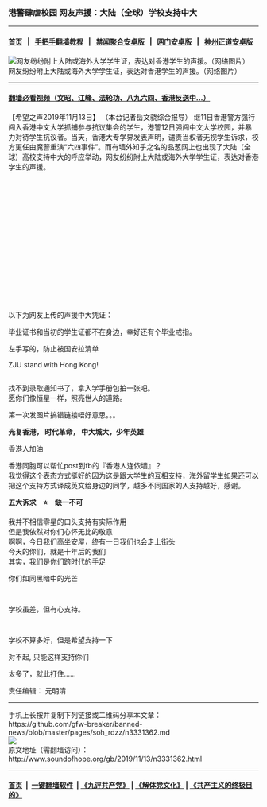 ### 港警肆虐校园 网友声援：大陆（全球）学校支持中大
------------------------

#### [首页](https://github.com/gfw-breaker/banned-news/blob/master/README.md) &nbsp;&nbsp;|&nbsp;&nbsp; [手把手翻墙教程](https://github.com/gfw-breaker/guides/wiki) &nbsp;&nbsp;|&nbsp;&nbsp; [禁闻聚合安卓版](https://github.com/gfw-breaker/bn-android) &nbsp;&nbsp;|&nbsp;&nbsp; [网门安卓版](https://github.com/oGate2/oGate) &nbsp;&nbsp;|&nbsp;&nbsp; [神州正道安卓版](https://github.com/SzzdOgate/update) 



<div class="zhidingtu">
 <div class="ar-wrap-3x2">
  <img alt="网友纷纷附上大陆或海外大学学生证，表达对香港学生的声援。（网络图片）" class="ar-wrap-inside-fill" src="http://img.soundofhope.org/2019/11/5456vmu-800x533-600x400.jpg"/>
 </div>
 <div class="caption">
  网友纷纷附上大陆或海外大学学生证，表达对香港学生的声援。（网络图片）
 </div>
</div>
<hr/>


#### [翻墙必看视频（文昭、江峰、法轮功、八九六四、香港反送中...）](https://github.com/gfw-breaker/banned-news/blob/master/pages/links.md)

<div class="content">
 <p>
  <span class="content-info-date">
   【希望之声2019年11月13日】
  </span>
  <span class="content-info-type">
   （本台记者岳文骁综合报导）
  </span>
  继11日香港警方强行闯入香港中文大学抓捕参与抗议集会的学生，港警12日强闯中文大学校园，并暴力对待学生抗议者。当天，香港大专学界发表声明，谴责当权者无视学生诉求，校方更任由魔警重演“六四事件”。而有墙外知乎之名的品葱网上也出现了大陆（全球）高校支持中大的呼应举动，网友纷纷附上大陆或海外大学学生证，表达对香港学生的声援。
 </p>
 <div class="widget ad-300x250 ad-ecf">
  <!-- ZW30 Post Embed 300x250 1 -->
  <ins class="adsbygoogle" data-ad-client="ca-pub-1519518652909441" data-ad-slot="9768754376" style="display:inline-block;width:300px;height:250px">
  </ins>
 </div>
 <p>
  以下为网友上传的声援中大凭证：
 </p>
 <p>
  <img alt="" class="alignnone size-medium wp-image-3331377" src="http://img.soundofhope.org/2019/11/veg9wcd-600x428.png" srcset="http://img.soundofhope.org/2019/11/veg9wcd-600x428.png 600w, http://img.soundofhope.org/2019/11/veg9wcd-768x548.png 768w, http://img.soundofhope.org/2019/11/veg9wcd-180x129.png 180w, http://img.soundofhope.org/2019/11/veg9wcd-366x261.png 366w, http://img.soundofhope.org/2019/11/veg9wcd.png 780w">
   <br/>
   毕业证书和当初的学生证都不在身边，幸好还有个毕业戒指。
  </img>
 </p>
 <p>
  <img alt="" class="alignnone size-medium wp-image-3331383" src="http://img.soundofhope.org/2019/11/jrlawbd-338x600.jpg" srcset="http://img.soundofhope.org/2019/11/jrlawbd-338x600.jpg 338w, http://img.soundofhope.org/2019/11/jrlawbd-576x1024.jpg 576w, http://img.soundofhope.org/2019/11/jrlawbd-180x320.jpg 180w, http://img.soundofhope.org/2019/11/jrlawbd-366x651.jpg 366w, http://img.soundofhope.org/2019/11/jrlawbd.jpg 720w">
   <br/>
   左手写的，防止被国安拉清单
  </img>
 </p>
 <p>
  <img alt="" class="alignnone size-medium wp-image-3331389" src="http://img.soundofhope.org/2019/11/nq9afsi-600x539.jpg" srcset="http://img.soundofhope.org/2019/11/nq9afsi-600x539.jpg 600w, http://img.soundofhope.org/2019/11/nq9afsi-768x690.jpg 768w, http://img.soundofhope.org/2019/11/nq9afsi-1024x920.jpg 1024w, http://img.soundofhope.org/2019/11/nq9afsi-180x162.jpg 180w, http://img.soundofhope.org/2019/11/nq9afsi-366x329.jpg 366w">
   <br/>
   ZJU stand with Hong Kong!
  </img>
 </p>
 <p>
  <img alt="" class="alignnone size-full wp-image-3331395" src="http://img.soundofhope.org/2019/11/j5q1ojp.png" srcset="http://img.soundofhope.org/2019/11/j5q1ojp.png 558w, http://img.soundofhope.org/2019/11/j5q1ojp-180x155.png 180w, http://img.soundofhope.org/2019/11/j5q1ojp-366x316.png 366w"/>
 </p>
 <p>
  <img alt="" class="alignnone size-medium wp-image-3331398" src="http://img.soundofhope.org/2019/11/cdjeu3s-458x600.png" srcset="http://img.soundofhope.org/2019/11/cdjeu3s-458x600.png 458w, http://img.soundofhope.org/2019/11/cdjeu3s-180x236.png 180w, http://img.soundofhope.org/2019/11/cdjeu3s-366x479.png 366w, http://img.soundofhope.org/2019/11/cdjeu3s.png 482w"/>
  <br/>
  找不到录取通知书了，拿入学手册包拍一张吧。
  <br/>
  愿你们像恒星一样，照亮世人的道路。
 </p>
 <p>
  <img alt="" class="alignnone size-medium wp-image-3331401" src="http://img.soundofhope.org/2019/11/rrzkc0u-450x600.jpg" srcset="http://img.soundofhope.org/2019/11/rrzkc0u-450x600.jpg 450w, http://img.soundofhope.org/2019/11/rrzkc0u-768x1024.jpg 768w, http://img.soundofhope.org/2019/11/rrzkc0u-180x240.jpg 180w, http://img.soundofhope.org/2019/11/rrzkc0u-366x488.jpg 366w, http://img.soundofhope.org/2019/11/rrzkc0u.jpg 1080w"/>
  <br/>
  第一次发图片搞错链接唔好意思。。。
 </p>
 <p>
  <img alt="" class="alignnone size-medium wp-image-3331404" src="http://img.soundofhope.org/2019/11/aylqjhg-600x486.png" srcset="http://img.soundofhope.org/2019/11/aylqjhg-600x486.png 600w, http://img.soundofhope.org/2019/11/aylqjhg-768x622.png 768w, http://img.soundofhope.org/2019/11/aylqjhg-1024x829.png 1024w, http://img.soundofhope.org/2019/11/aylqjhg-180x146.png 180w, http://img.soundofhope.org/2019/11/aylqjhg-366x296.png 366w, http://img.soundofhope.org/2019/11/aylqjhg.png 1218w"/>
  <br/>
  <strong>
   光复香港， 时代革命， 中大城大，少年英雄
  </strong>
 </p>
 <div>
 </div>
 <p>
  <img alt="" class="alignnone size-medium wp-image-3331407" src="http://img.soundofhope.org/2019/11/nzhj8gp-388x600.jpg" srcset="http://img.soundofhope.org/2019/11/nzhj8gp-388x600.jpg 388w, http://img.soundofhope.org/2019/11/nzhj8gp-768x1187.jpg 768w, http://img.soundofhope.org/2019/11/nzhj8gp-662x1024.jpg 662w, http://img.soundofhope.org/2019/11/nzhj8gp-180x278.jpg 180w, http://img.soundofhope.org/2019/11/nzhj8gp-366x566.jpg 366w"/>
  <br/>
  香港人加油
 </p>
 <p>
  <img alt="" class="alignnone size-medium wp-image-3331410" src="http://img.soundofhope.org/2019/11/29327cbf20a6982fed68f-600x450.jpg" srcset="http://img.soundofhope.org/2019/11/29327cbf20a6982fed68f-600x450.jpg 600w, http://img.soundofhope.org/2019/11/29327cbf20a6982fed68f-768x576.jpg 768w, http://img.soundofhope.org/2019/11/29327cbf20a6982fed68f-1024x768.jpg 1024w, http://img.soundofhope.org/2019/11/29327cbf20a6982fed68f-180x135.jpg 180w, http://img.soundofhope.org/2019/11/29327cbf20a6982fed68f-366x275.jpg 366w"/>
  <br/>
  香港同胞可以帮忙post到fb的『香港人连侬墙』？
  <br/>
  我觉得这个表态方式挺好的因为这是跟大学生的互相支持，海外留学生如果还可以把这个支持方式译成英文给身边的同学，越多不同国家的人支持越好，感谢。
 </p>
 <p>
  <img alt="" class="alignnone size-medium wp-image-3331413" src="http://img.soundofhope.org/2019/11/wigba1o-600x600.jpg" srcset="http://img.soundofhope.org/2019/11/wigba1o-600x600.jpg 600w, http://img.soundofhope.org/2019/11/wigba1o-150x150.jpg 150w, http://img.soundofhope.org/2019/11/wigba1o-768x768.jpg 768w, http://img.soundofhope.org/2019/11/wigba1o-1024x1024.jpg 1024w, http://img.soundofhope.org/2019/11/wigba1o-180x180.jpg 180w, http://img.soundofhope.org/2019/11/wigba1o-366x366.jpg 366w, http://img.soundofhope.org/2019/11/wigba1o.jpg 1080w"/>
  <br/>
  <strong>
   五大诉求　⭐　缺一不可
  </strong>
 </p>
 <p>
  <img alt="" class="alignnone size-medium wp-image-3331416" src="http://img.soundofhope.org/2019/11/hbpddxa-450x600.jpg" srcset="http://img.soundofhope.org/2019/11/hbpddxa-450x600.jpg 450w, http://img.soundofhope.org/2019/11/hbpddxa-180x240.jpg 180w, http://img.soundofhope.org/2019/11/hbpddxa-366x488.jpg 366w, http://img.soundofhope.org/2019/11/hbpddxa.jpg 600w"/>
  <br/>
  我并不相信零星的口头支持有实际作用
  <br/>
  但是我依然对你们心怀无比的敬意
  <br/>
  啊啊，今日我们高坐安屋，终有一日我们也会走上街头
  <br/>
  今天的你们，就是十年后的我们
  <br/>
  其实，我们是你们跨时代的手足
 </p>
 <p>
  <img alt="" class="alignnone size-medium wp-image-3331419" src="http://img.soundofhope.org/2019/11/mhtg6je-600x450.jpg" srcset="http://img.soundofhope.org/2019/11/mhtg6je-600x450.jpg 600w, http://img.soundofhope.org/2019/11/mhtg6je-180x135.jpg 180w, http://img.soundofhope.org/2019/11/mhtg6je-366x275.jpg 366w, http://img.soundofhope.org/2019/11/mhtg6je.jpg 640w"/>
  <br/>
  你们如同黑暗中的光芒
 </p>
 <p>
  <img alt="" class="alignnone size-medium wp-image-3331422" src="http://img.soundofhope.org/2019/11/moicf38-600x600.jpg" srcset="http://img.soundofhope.org/2019/11/moicf38-600x600.jpg 600w, http://img.soundofhope.org/2019/11/moicf38-150x150.jpg 150w, http://img.soundofhope.org/2019/11/moicf38-180x180.jpg 180w, http://img.soundofhope.org/2019/11/moicf38-366x366.jpg 366w, http://img.soundofhope.org/2019/11/moicf38.jpg 750w"/>
  <br/>
  <img alt="" class="alignnone size-medium wp-image-3331425" src="http://img.soundofhope.org/2019/11/z6q3osu-600x600.jpg" srcset="http://img.soundofhope.org/2019/11/z6q3osu-600x600.jpg 600w, http://img.soundofhope.org/2019/11/z6q3osu-150x150.jpg 150w, http://img.soundofhope.org/2019/11/z6q3osu-180x180.jpg 180w, http://img.soundofhope.org/2019/11/z6q3osu-366x366.jpg 366w, http://img.soundofhope.org/2019/11/z6q3osu.jpg 750w"/>
 </p>
 <p>
  <img alt="" class="alignnone size-medium wp-image-3331428" src="http://img.soundofhope.org/2019/11/mf8w5qi-600x448.png" srcset="http://img.soundofhope.org/2019/11/mf8w5qi-600x448.png 600w, http://img.soundofhope.org/2019/11/mf8w5qi-768x574.png 768w, http://img.soundofhope.org/2019/11/mf8w5qi-180x135.png 180w, http://img.soundofhope.org/2019/11/mf8w5qi-366x273.png 366w, http://img.soundofhope.org/2019/11/mf8w5qi.png 997w"/>
 </p>
 <p>
  <img alt="" class="alignnone size-medium wp-image-3331437" src="http://img.soundofhope.org/2019/11/43993b8e8ddf779e379fe-345x600.jpg" srcset="http://img.soundofhope.org/2019/11/43993b8e8ddf779e379fe-345x600.jpg 345w, http://img.soundofhope.org/2019/11/43993b8e8ddf779e379fe-768x1336.jpg 768w, http://img.soundofhope.org/2019/11/43993b8e8ddf779e379fe-589x1024.jpg 589w, http://img.soundofhope.org/2019/11/43993b8e8ddf779e379fe-180x313.jpg 180w, http://img.soundofhope.org/2019/11/43993b8e8ddf779e379fe-366x637.jpg 366w"/>
  <br/>
  学校虽差，但有心支持。
 </p>
 <p>
  <img alt="" class="alignnone size-medium wp-image-3331440" src="http://img.soundofhope.org/2019/11/qkp5cdp-476x600.jpg" srcset="http://img.soundofhope.org/2019/11/qkp5cdp-476x600.jpg 476w, http://img.soundofhope.org/2019/11/qkp5cdp-768x969.jpg 768w, http://img.soundofhope.org/2019/11/qkp5cdp-180x227.jpg 180w, http://img.soundofhope.org/2019/11/qkp5cdp-366x462.jpg 366w, http://img.soundofhope.org/2019/11/qkp5cdp.jpg 800w"/>
 </p>
 <p>
  <img alt="" class="alignnone size-medium wp-image-3331443" src="http://img.soundofhope.org/2019/11/efwiacp-600x445.jpg" srcset="http://img.soundofhope.org/2019/11/efwiacp-600x445.jpg 600w, http://img.soundofhope.org/2019/11/efwiacp-768x569.jpg 768w, http://img.soundofhope.org/2019/11/efwiacp-1024x759.jpg 1024w, http://img.soundofhope.org/2019/11/efwiacp-180x133.jpg 180w, http://img.soundofhope.org/2019/11/efwiacp-366x271.jpg 366w"/>
 </p>
 <p>
  <img alt="" class="alignnone size-medium wp-image-3331446" src="http://img.soundofhope.org/2019/11/gulkkaw-600x316.jpg" srcset="http://img.soundofhope.org/2019/11/gulkkaw-600x316.jpg 600w, http://img.soundofhope.org/2019/11/gulkkaw-768x405.jpg 768w, http://img.soundofhope.org/2019/11/gulkkaw-1024x540.jpg 1024w, http://img.soundofhope.org/2019/11/gulkkaw-180x95.jpg 180w, http://img.soundofhope.org/2019/11/gulkkaw-366x193.jpg 366w"/>
  <br/>
  学校不算多好，但是希望支持一下
 </p>
 <p>
  <img alt="" class="alignnone size-medium wp-image-3331449" src="http://img.soundofhope.org/2019/11/c580a5c317edbd4595912-600x450.jpg" srcset="http://img.soundofhope.org/2019/11/c580a5c317edbd4595912-600x450.jpg 600w, http://img.soundofhope.org/2019/11/c580a5c317edbd4595912-768x576.jpg 768w, http://img.soundofhope.org/2019/11/c580a5c317edbd4595912-1024x768.jpg 1024w, http://img.soundofhope.org/2019/11/c580a5c317edbd4595912-180x135.jpg 180w, http://img.soundofhope.org/2019/11/c580a5c317edbd4595912-366x275.jpg 366w"/>
  <br/>
  对不起, 只能这样支持你们
  <br/>
  <img alt="" class="alignnone size-medium wp-image-3331452" src="http://img.soundofhope.org/2019/11/a422c561b2b30bbe3c2b6-600x450.jpg" srcset="http://img.soundofhope.org/2019/11/a422c561b2b30bbe3c2b6-600x450.jpg 600w, http://img.soundofhope.org/2019/11/a422c561b2b30bbe3c2b6-768x576.jpg 768w, http://img.soundofhope.org/2019/11/a422c561b2b30bbe3c2b6-1024x768.jpg 1024w, http://img.soundofhope.org/2019/11/a422c561b2b30bbe3c2b6-180x135.jpg 180w, http://img.soundofhope.org/2019/11/a422c561b2b30bbe3c2b6-366x275.jpg 366w, http://img.soundofhope.org/2019/11/a422c561b2b30bbe3c2b6.jpg 1080w"/>
  <br/>
  <img alt="" class="alignnone size-medium wp-image-3331455" src="http://img.soundofhope.org/2019/11/5456vmu-600x338.jpg" srcset="http://img.soundofhope.org/2019/11/5456vmu-600x338.jpg 600w, http://img.soundofhope.org/2019/11/5456vmu-768x432.jpg 768w, http://img.soundofhope.org/2019/11/5456vmu-1024x576.jpg 1024w, http://img.soundofhope.org/2019/11/5456vmu-180x101.jpg 180w, http://img.soundofhope.org/2019/11/5456vmu-366x206.jpg 366w"/>
 </p>
 <p>
  太多了，就此打住……
 </p>
 <div class="content-info-btm">
  <p class="content-info-zerenbianji">
   <span class="content-info-title">
    责任编辑：
   </span>
   <span class="content-info-content">
    元明清
   </span>
  </p>
 </div>
</div>

<hr/>
手机上长按并复制下列链接或二维码分享本文章：<br/>
https://github.com/gfw-breaker/banned-news/blob/master/pages/soh_rdzz/n3331362.md <br/>
<a href='https://github.com/gfw-breaker/banned-news/blob/master/pages/soh_rdzz/n3331362.md'><img src='https://github.com/gfw-breaker/banned-news/blob/master/pages/soh_rdzz/n3331362.md.png'/></a> <br/>
原文地址（需翻墙访问）：http://www.soundofhope.org/gb/2019/11/13/n3331362.html


------------------------
#### [首页](https://github.com/gfw-breaker/banned-news/blob/master/README.md) &nbsp;|&nbsp; [一键翻墙软件](https://github.com/gfw-breaker/nogfw/blob/master/README.md) &nbsp;| [《九评共产党》](https://github.com/gfw-breaker/9ping.md/blob/master/README.md#九评之一评共产党是什么) | [《解体党文化》](https://github.com/gfw-breaker/jtdwh.md/blob/master/README.md) | [《共产主义的终极目的》](https://github.com/gfw-breaker/gczydzjmd.md/blob/master/README.md)


<img src='http://gfw-breaker.win/banned-news/pages/soh_rdzz/n3331362.md' width='0px' height='0px'/>